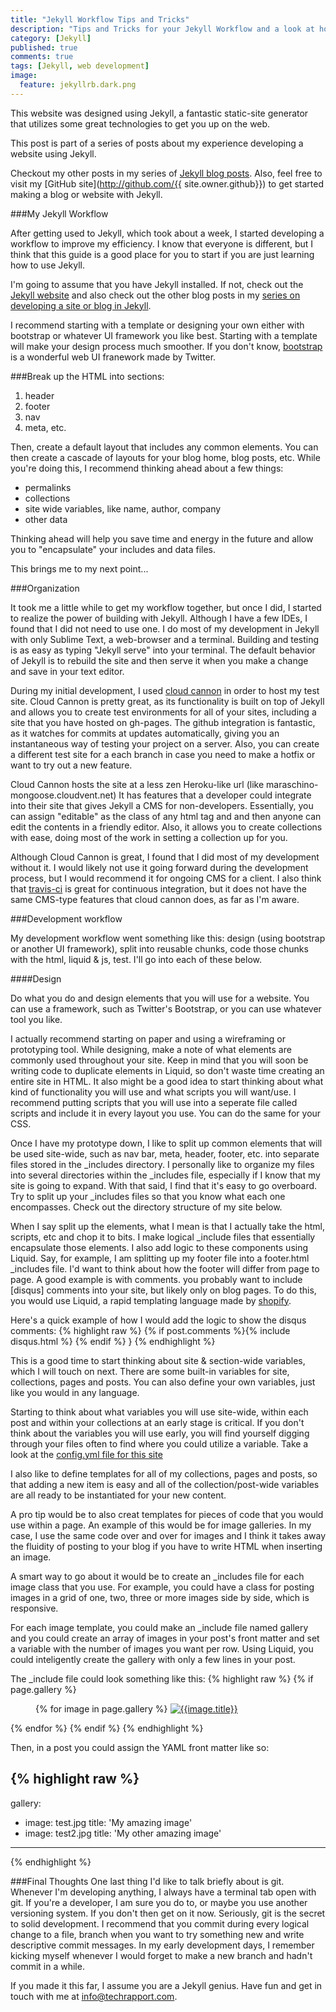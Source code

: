 ```yaml
---
title: "Jekyll Workflow Tips and Tricks"
description: "Tips and Tricks for your Jekyll Workflow and a look at how I do things"
category: [Jekyll]
published: true
comments: true
tags: [Jekyll, web development]
image: 
  feature: jekyllrb.dark.png
---
```


This website was designed using Jekyll, a fantastic static-site generator that utilizes some great technologies to get you up on the web. 

This post is part of a series of posts about my experience developing a website using Jekyll. 

Checkout my other posts in my series of [Jekyll blog posts](/blog/categories/#Jekyll). Also, feel free to visit my [GitHub site](http://github.com/{{ site.owner.github}}) to get started making a blog or website with Jekyll. 

###My Jekyll Workflow

After getting used to Jekyll, which took about a week, I started developing a workflow to improve my efficiency. I know that everyone is different, but I think that this guide is a good place for you to start if you are just learning how to use Jekyll. 

I'm going to assume that you have Jekyll installed. If not, check out the [Jekyll website](http://jekyllrb.com) and also check out the other blog posts in my [series on developing a site or blog in Jekyll]({{site.url}}/blog/categories#jekyll). 

I recommend starting with a template or designing your own either with bootstrap or whatever UI framework you like best. Starting with a template will make your design process much smoother. If you don't know, [bootstrap](http://getbootstrap.com) is a wonderful web UI franework made by Twitter. 

###Break up the HTML into sections:
1. header
2. footer
3. nav
4. meta, etc. 

Then, create a default layout that includes any common elements. You can then create a cascade of layouts for your blog home, blog posts, etc. While you're doing this, I recommend thinking ahead about a few things:
 * permalinks
 * collections
 * site wide variables, like name, author, company
* other data

Thinking ahead will help you save time and energy in the future and allow you to "encapsulate" your includes and data files.

This brings me to my next point...

###Organization

It took me a little while to get my workflow together, but once I did, I started to realize the power of building with Jekyll.  Although I have a few IDEs, I found that I did not need to use one.  I do most of my development in Jekyll with only Sublime Text, a web-browser and a terminal. Building and testing is as easy as typing "Jekyll serve" into your terminal. The default behavior of Jekyll is to rebuild the site and then serve it when you make a change and save in your text editor. 

During my initial development, I used [cloud cannon](http://cloudcannon.com) in order to host my test site.  Cloud Cannon is pretty great, as its functionality is built on top of Jekyll and allows you to create test environments for all of your sites, including a site that you have hosted on gh-pages. The github integration is fantastic, as it watches for commits at updates automatically, giving you an instantaneous way of testing your project on a server.  Also, you can create a different test site for a each branch in case you need to make a hotfix or want to try out a new feature. 

Cloud Cannon hosts the site at a less zen Heroku-like url (like maraschino-mongoose.cloudvent.net)  It has features that a developer could integrate into their site that gives Jekyll a CMS for non-developers. Essentially, you can assign "editable" as the class of any html tag and and then anyone can edit the contents in a friendly editor. Also, it allows you to create collections with ease, doing most of the work in setting a collection up for you. 

Although Cloud Cannon is great, I found that I did most of my development without it. I would likely not use it going forward during the development process, but I would recommend it for ongoing CMS for a client. I also think that [travis-ci](http://travis-ci.org) is great for continuous integration, but it does not have the same CMS-type features that cloud cannon does, as far as I'm aware. 

###Development workflow 

My development workflow went something like this: design (using bootstrap or another UI framework), split into reusable chunks, code those chunks with the html, liquid & js, test. I'll go into each of these below. 

####Design

Do what you do and design elements that you will use for a website. You can use a framework, such as Twitter's Bootstrap, or you can use whatever tool you like.  

I actually recommend starting on paper and using a wireframing or prototyping tool. While designing, make a note of what elements are commonly used throughout your site.  Keep in mind that you will soon be writing code to duplicate elements in Liquid, so don't waste time creating an entire site in HTML. It also might be a good idea to start thinking about what kind of functionality you will use and what scripts you will want/use. I recommend putting scripts that you will use into a seperate file called scripts and include it in every layout you use.  You can do the same for your CSS. 

Once I have my prototype down, I like to split up common elements that will be used site-wide, such as nav bar, meta, header, footer, etc. into separate files stored in the _includes directory. I personally like to organize my files into several directories within the _includes file, especially if I know that my site is going to expand.  With that said, I find that it's easy to go overboard. Try to split up your _includes files so that you know what each one encompasses. Check out the directory structure of my site below.

When I say split up the elements, what I mean is that I actually take the html, scripts, etc and chop it to bits. I make logical _include files that essentially encapsulate those elements. I also add logic to these components using Liquid. Say, for example, I am splitting up my footer file into a footer.html _includes file. I'd want to think about how the footer will differ from page to page. A good example is with comments. you probably want to include [disqus] comments into your site, but likely only on blog pages. To do this, you would use Liquid, a rapid templating language made by [shopify](http://shopify.com).

Here's a quick example of how I would add the logic to show the disqus comments:
{% highlight raw %}
	{% if post.comments %}{% include disqus.html %} {% endif %}
}
{% endhighlight %}

This is a good time to start thinking about site & section-wide variables, which I will touch on next. There are some built-in variables for site, collections, pages and posts. You can also define your own variables, just like you would in any language. 

Starting to think about what variables you will use site-wide, within each post and within your collections at an early stage is critical. If you don't think about the variables you will use early, you will find yourself digging through your files often to find where you could utilize a variable. Take a look at the [config.yml file for this site](https://github.com/TechRapport/techrapport.github.io/blob/new_blog_theme/_config.yml)

I also like to define templates for all of my collections, pages and posts, so that adding a new item is easy and all of the collection/post-wide variables are all ready to be instantiated for your new content. 

A pro tip would be to also creat templates for pieces of code that you would use within a page. An example of this would be for image galleries. In my case, I use the same code over and over for images and I think it takes away the fluidity of posting to your blog if you have to write HTML when inserting an image. 

A smart way to go about it would be to create an _includes file for each image class that you use. For example, you could have a class for posting images in a grid of one, two, three or more images side by side, which is responsive.  

For each image template, you could make an _include file named gallery and you could create an array of images in your post's front matter and set a variable with the number of images you want per row. Using Liquid, you could inteligently create the gallery with only a few lines in your post. 

The _include file could look something like this:
{% highlight raw %}
{% if page.gallery %}
<figure class="two center">
{% for image in page.gallery %}
	<a href="{{site.blog_image_path}}{{site.blog_image_path}}{{image.img}}"><img src="{{site.blog_image_path}}{{image.img}}" alt="{{image.title}}"></a>
</figure>
{% endfor %}
{% endif %}
{% endhighlight %}

Then, in a post you could assign the YAML front matter like so:

{% highlight raw %}
---
gallery:
  - image: test.jpg
    title: 'My amazing image'
  - image: test2.jpg
    title: 'My other amazing image'
---
{% endhighlight %}

###Final Thoughts
One last thing I'd like to talk briefly about is git. Whenever I'm developing anything, I always have a terminal tab open with git. If you're a developer, I am sure you do to, or maybe you use another versioning system. If you don't then get on it now. Seriously, git is the secret to solid development.  I recommend that you commit during every logical change to a file, branch when you want to try something new and write descriptive commit messages. In my early development days, I remember kicking myself whenever I would forget to make a new branch and hadn't commit in a while. 

If you made it this far, I assume you are a Jekyll genius. Have fun and get in touch with me at [info@techrapport.com](mailto:info@techrapport.com).